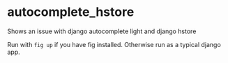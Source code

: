 autocomplete_hstore
===================

Shows an issue with django autocomplete light and django hstore

Run with `fig up` if you have fig installed. Otherwise run as a typical django app.
